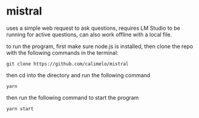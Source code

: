 # mistral
uses a simple web request to ask questions, requires LM Studio to be running for active questions, can also work offline with a local file.

to run the program, first make sure node.js is installed, then clone the repo with the following commands in the terminal:
```
git clone https://github.com/calimelo/mistral
```

then cd into the directory and run the following command
```
yarn
```

then run the following command to start the program
```
yarn start
```
